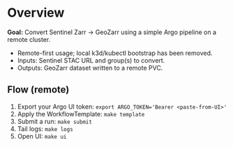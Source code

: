 
# Overview

**Goal:** Convert Sentinel Zarr → GeoZarr using a simple Argo pipeline on a remote cluster.

- Remote-first usage; local k3d/kubectl bootstrap has been removed.
- Inputs: Sentinel STAC URL and group(s) to convert.
- Outputs: GeoZarr dataset written to a remote PVC.

## Flow (remote)

1. Export your Argo UI token: `export ARGO_TOKEN='Bearer <paste-from-UI>'`  
2. Apply the WorkflowTemplate: `make template`  
3. Submit a run: `make submit`  
4. Tail logs: `make logs`  
5. Open UI: `make ui`
